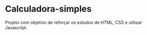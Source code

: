 # Calculadora-simples
 Projeto com objetivo de reforçar os estudos de HTML, CSS e utilizar Javascript.

